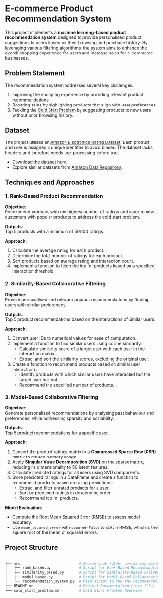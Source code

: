# E-commerce Product Recommendation System

This project implements a **machine learning-based product recommendation system** designed to provide personalised product suggestions to users based on their browsing and purchase history. By leveraging various filtering algorithms, the system aims to enhance the overall shopping experience for users and increase sales for e-commerce businesses.

## Problem Statement

The recommendation system addresses several key challenges:
1. Improving the shopping experience by providing relevant product recommendations.
2. Boosting sales by highlighting products that align with user preferences.
3. Tackling the [Cold Start Problem](https://github.com/sarojadhikari076/ecommerce-product-recommendation-system/blob/18d7fb2b8feafd117f7c3f9f859255c2e28cfbe4/cold-start-problem.md) by suggesting products to new users without prior browsing history.

## Dataset

The project utilises an [Amazon Electronics Rating Dataset](https://www.kaggle.com/datasets/vibivij/amazon-electronics-rating-datasetrecommendation/download?datasetVersionNumber=1). Each product and user is assigned a unique identifier to avoid biases. The dataset lacks headers and therefore needs pre-processing before use.

- Download the dataset [here](https://www.kaggle.com/datasets/vibivij/amazon-electronics-rating-datasetrecommendation/download?datasetVersionNumber=1).
- Explore similar datasets from [Amazon Data Repository](https://jmcauley.ucsd.edu/data/amazon/).

## Techniques and Approaches

### 1. Rank-Based Product Recommendation

**Objective**:  
Recommend products with the highest number of ratings and cater to new customers with popular products to address the cold start problem.

**Outputs**:  
Top 5 products with a minimum of 50/100 ratings.

**Approach**:
1. Calculate the average rating for each product.
2. Determine the total number of ratings for each product.
3. Sort products based on average rating and interaction count.
4. Implement a function to fetch the top 'n' products based on a specified interaction threshold.

### 2. Similarity-Based Collaborative Filtering

**Objective**:  
Provide personalised and relevant product recommendations by finding users with similar preferences.

**Outputs**:  
Top 5 product recommendations based on the interactions of similar users.

**Approach**:
1. Convert user IDs to numerical values for ease of computation.
2. Implement a function to find similar users using cosine similarity:
   - Calculate similarity score of a target user with each user in the interaction matrix.
   - Extract and sort the similarity scores, excluding the original user.
3. Create a function to recommend products based on similar user interactions:
   - Identify products with which similar users have interacted but the target user has not.
   - Recommend the specified number of products.

### 3. Model-Based Collaborative Filtering

**Objective**:  
Generate personalised recommendations by analysing past behaviour and preferences, while addressing sparsity and scalability.

**Outputs**:  
Top 5 product recommendations for a specific user.

**Approach**:
1. Convert the product ratings matrix to a **Compressed Sparse Row (CSR)** matrix to reduce memory usage.
2. Apply **Singular Value Decomposition (SVD)** on the sparse matrix, reducing its dimensionality to 50 latent features.
3. Calculate predicted ratings for all users using SVD components.
4. Store predicted ratings in a DataFrame and create a function to recommend products based on rating predictions:
   - Extract and filter unrated products for a user.
   - Sort by predicted ratings in descending order.
   - Recommend top 'n' products.

**Model Evaluation**:
- Compute the Root Mean Squared Error (RMSE) to assess model accuracy.
- Use `mean_squared_error` with `squared=False` to obtain RMSE, which is the square root of the mean of squared errors.

## Project Structure

```bash
.
├── src                           # Source code folder containing implementation scripts
│   ├── rank_based.py             # Script for Rank-Based Recommendations
│   ├── similarity_based.py       # Script for Similarity-Based Collaborative Filtering
│   ├── model_based.py            # Script for Model-Based Collaborative Filtering
│   └── recommendation_system.py  # Main script to run the recommendation system
├── README.md                     # Project Documentation (this file)
└── cold_start_problem.md         # Cold Start Problem Overview

```
